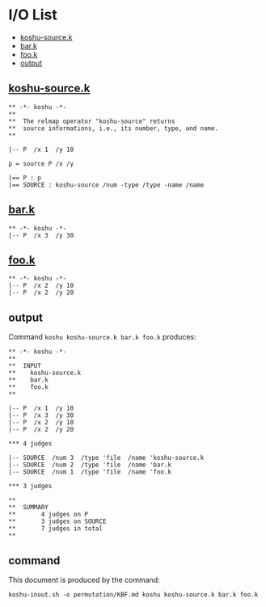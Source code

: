 # I/O List

- [koshu-source.k](#koshu-sourcek)
- [bar.k](#bark)
- [foo.k](#fook)
- [output](#output)



## [koshu-source.k](koshu-source.k)

```
** -*- koshu -*-
**
**  The relmap operator "koshu-source" returns
**  source informations, i.e., its number, type, and name.
**

|-- P  /x 1  /y 10

p = source P /x /y

|== P : p
|== SOURCE : koshu-source /num -type /type -name /name
```



## [bar.k](bar.k)

```
** -*- koshu -*-
|-- P  /x 3  /y 30
```



## [foo.k](foo.k)

```
** -*- koshu -*-
|-- P  /x 2  /y 10
|-- P  /x 2  /y 20
```



## output


Command `koshu koshu-source.k bar.k foo.k` produces:

```
** -*- koshu -*-
**
**  INPUT
**    koshu-source.k
**    bar.k
**    foo.k
**

|-- P  /x 1  /y 10
|-- P  /x 3  /y 30
|-- P  /x 2  /y 10
|-- P  /x 2  /y 20

*** 4 judges

|-- SOURCE  /num 3  /type 'file  /name 'koshu-source.k
|-- SOURCE  /num 2  /type 'file  /name 'bar.k
|-- SOURCE  /num 1  /type 'file  /name 'foo.k

*** 3 judges

**
**  SUMMARY
**       4 judges on P
**       3 judges on SOURCE
**       7 judges in total
**
```



## command

This document is produced by the command:

```
koshu-inout.sh -o permutation/KBF.md koshu koshu-source.k bar.k foo.k
```
